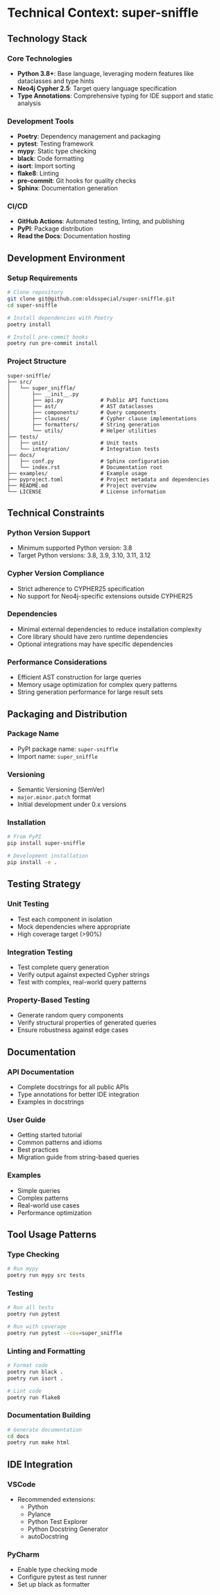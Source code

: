 # Technical Context: super-sniffle

## Technology Stack

### Core Technologies
- **Python 3.8+**: Base language, leveraging modern features like dataclasses and type hints
- **Neo4j Cypher 2.5**: Target query language specification
- **Type Annotations**: Comprehensive typing for IDE support and static analysis

### Development Tools
- **Poetry**: Dependency management and packaging
- **pytest**: Testing framework
- **mypy**: Static type checking
- **black**: Code formatting
- **isort**: Import sorting
- **flake8**: Linting
- **pre-commit**: Git hooks for quality checks
- **Sphinx**: Documentation generation

### CI/CD
- **GitHub Actions**: Automated testing, linting, and publishing
- **PyPI**: Package distribution
- **Read the Docs**: Documentation hosting

## Development Environment

### Setup Requirements
```bash
# Clone repository
git clone git@github.com:oldsspecial/super-sniffle.git
cd super-sniffle

# Install dependencies with Poetry
poetry install

# Install pre-commit hooks
poetry run pre-commit install
```

### Project Structure
```
super-sniffle/
├── src/
│   └── super_sniffle/
│       ├── __init__.py
│       ├── api.py            # Public API functions
│       ├── ast/              # AST dataclasses
│       ├── components/       # Query components
│       ├── clauses/          # Cypher clause implementations
│       ├── formatters/       # String generation
│       └── utils/            # Helper utilities
├── tests/
│   ├── unit/                 # Unit tests
│   └── integration/          # Integration tests
├── docs/
│   ├── conf.py               # Sphinx configuration
│   └── index.rst             # Documentation root
├── examples/                 # Example usage
├── pyproject.toml            # Project metadata and dependencies
├── README.md                 # Project overview
└── LICENSE                   # License information
```

## Technical Constraints

### Python Version Support
- Minimum supported Python version: 3.8
- Target Python versions: 3.8, 3.9, 3.10, 3.11, 3.12

### Cypher Version Compliance
- Strict adherence to CYPHER25 specification
- No support for Neo4j-specific extensions outside CYPHER25

### Dependencies
- Minimal external dependencies to reduce installation complexity
- Core library should have zero runtime dependencies
- Optional integrations may have specific dependencies

### Performance Considerations
- Efficient AST construction for large queries
- Memory usage optimization for complex query patterns
- String generation performance for large result sets

## Packaging and Distribution

### Package Name
- PyPI package name: `super-sniffle`
- Import name: `super_sniffle`

### Versioning
- Semantic Versioning (SemVer)
- `major.minor.patch` format
- Initial development under 0.x versions

### Installation
```bash
# From PyPI
pip install super-sniffle

# Development installation
pip install -e .
```

## Testing Strategy

### Unit Testing
- Test each component in isolation
- Mock dependencies where appropriate
- High coverage target (>90%)

### Integration Testing
- Test complete query generation
- Verify output against expected Cypher strings
- Test with complex, real-world query patterns

### Property-Based Testing
- Generate random query components
- Verify structural properties of generated queries
- Ensure robustness against edge cases

## Documentation

### API Documentation
- Complete docstrings for all public APIs
- Type annotations for better IDE integration
- Examples in docstrings

### User Guide
- Getting started tutorial
- Common patterns and idioms
- Best practices
- Migration guide from string-based queries

### Examples
- Simple queries
- Complex patterns
- Real-world use cases
- Performance optimization

## Tool Usage Patterns

### Type Checking
```bash
# Run mypy
poetry run mypy src tests
```

### Testing
```bash
# Run all tests
poetry run pytest

# Run with coverage
poetry run pytest --cov=super_sniffle
```

### Linting and Formatting
```bash
# Format code
poetry run black .
poetry run isort .

# Lint code
poetry run flake8
```

### Documentation Building
```bash
# Generate documentation
cd docs
poetry run make html
```

## IDE Integration

### VSCode
- Recommended extensions:
  - Python
  - Pylance
  - Python Test Explorer
  - Python Docstring Generator
  - autoDocstring

### PyCharm
- Enable type checking mode
- Configure pytest as test runner
- Set up black as formatter
